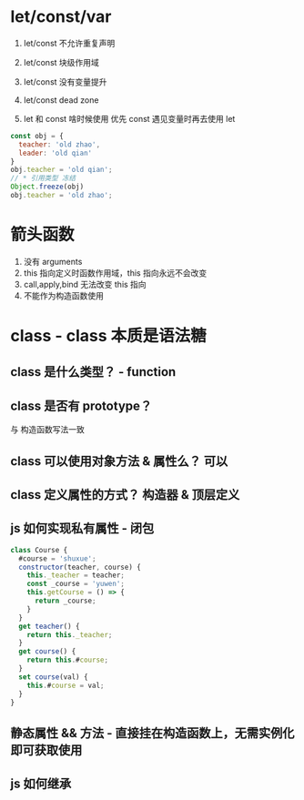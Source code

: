# let/const/var
1. let/const 不允许重复声明
2. let/const 块级作用域
3. let/const 没有变量提升
4. let/const dead zone

5. let 和 const 啥时候使用
优先 const 遇见变量时再去使用 let
```js
const obj = {
  teacher: 'old zhao',
  leader: 'old qian'
}
obj.teacher = 'old qian'; 
// * 引用类型 冻结
Object.freeze(obj)
obj.teacher = 'old zhao'; 
```
# 箭头函数
1. 没有 arguments
2. this 指向定义时函数作用域，this 指向永远不会改变
3. call,apply,bind 无法改变 this 指向
4. 不能作为构造函数使用

# class - class 本质是语法糖
## class 是什么类型？ - function

## class 是否有 prototype？
与 构造函数写法一致

## class 可以使用对象方法 & 属性么？ 可以

## class 定义属性的方式？ 构造器 & 顶层定义

## js 如何实现私有属性 - 闭包
```js
class Course {
  #course = 'shuxue';
  constructor(teacher, course) {
    this._teacher = teacher;
    const _course = 'yuwen';
    this.getCourse = () => {
      return _course;
    }
  }
  get teacher() {
    return this._teacher;
  }
  get course() {
    return this.#course;
  }
  set course(val) {
    this.#course = val;
  }
}
```

## 静态属性 && 方法 - 直接挂在构造函数上，无需实例化即可获取使用

## js 如何继承